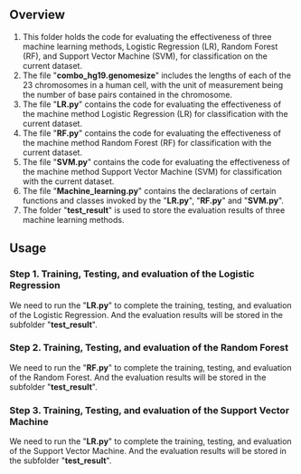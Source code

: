 ## Overview
1. This folder holds the code for evaluating the effectiveness of three machine learning methods, Logistic Regression (LR), Random Forest (RF), and Support Vector Machine (SVM), for classification on the current dataset.  
2. The file "**combo_hg19.genomesize**" includes the lengths of each of the 23 chromosomes in a human cell, with the unit of measurement being the number of base pairs contained in the chromosome.
3. The file "**LR.py**" contains the code for evaluating the effectiveness of the machine method Logistic Regression (LR) for classification with the current dataset.
4. The file "**RF.py**" contains the code for evaluating the effectiveness of the machine method Random Forest (RF) for classification with the current dataset.
5. The file "**SVM.py**" contains the code for evaluating the effectiveness of the machine method Support Vector Machine (SVM) for classification with the current dataset.
6. The file "**Machine_learning.py**" contains the declarations of certain functions and classes invoked by the "**LR.py**", "**RF.py**" and "**SVM.py**".
7. The folder "**test_result**" is used to store the evaluation results of three machine learning methods.

## Usage 
### Step 1. Training, Testing, and evaluation of the Logistic Regression
We need to run the "**LR.py**" to complete the training, testing, and evaluation of the Logistic Regression. And the evaluation results will be stored in the subfolder "**test_result**".
### Step 2. Training, Testing, and evaluation of the Random Forest
We need to run the "**RF.py**" to complete the training, testing, and evaluation of the Random Forest. And the evaluation results will be stored in the subfolder "**test_result**".
### Step 3. Training, Testing, and evaluation of the Support Vector Machine
We need to run the "**LR.py**" to complete the training, testing, and evaluation of the Support Vector Machine. And the evaluation results will be stored in the subfolder "**test_result**".